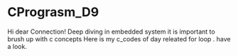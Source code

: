 # CPrograsm_D9

Hi dear Connection!
Deep diving in embedded system it is important to brush up with c concepts
 Here is my c_codes of day releated for loop . have a look.
